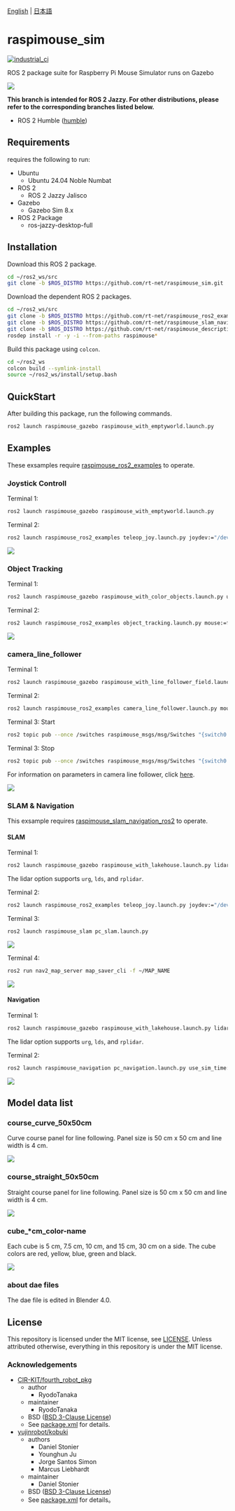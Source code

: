 [English](README.en.md) | [日本語](README.md)

# raspimouse_sim

[![industrial_ci](https://github.com/rt-net/raspimouse_sim/actions/workflows/industrial_ci.yml/badge.svg?branch=ros2)](https://github.com/rt-net/raspimouse_sim/actions/workflows/industrial_ci.yml)

ROS 2 package suite for Raspberry Pi Mouse Simulator runs on Gazebo

![](https://rt-net.github.io/images/raspberry-pi-mouse/raspimouse_sim_color_objects_world.png)

**This branch is intended for ROS 2 Jazzy. For other distributions, please refer to the corresponding branches listed below.**

- ROS 2 Humble ([humble](https://github.com/rt-net/raspimouse_sim/tree/humble))


## Requirements

requires the following to run:

* Ubuntu
  * Ubuntu 24.04 Noble Numbat
* ROS 2
  * ROS 2 Jazzy Jalisco
* Gazebo
  * Gazebo Sim 8.x
* ROS 2 Package
  * ros-jazzy-desktop-full

## Installation

Download this ROS 2 package.

```sh
cd ~/ros2_ws/src
git clone -b $ROS_DISTRO https://github.com/rt-net/raspimouse_sim.git
```

Download the dependent ROS 2 packages.

```sh
cd ~/ros2_ws/src
git clone -b $ROS_DISTRO https://github.com/rt-net/raspimouse_ros2_examples.git
git clone -b $ROS_DISTRO https://github.com/rt-net/raspimouse_slam_navigation_ros2.git
git clone -b $ROS_DISTRO https://github.com/rt-net/raspimouse_description.git
rosdep install -r -y -i --from-paths raspimouse*
```

Build this package using `colcon`.

```sh
cd ~/ros2_ws
colcon build --symlink-install
source ~/ros2_ws/install/setup.bash
```

## QuickStart

After building this package, run the following commands.

```sh
ros2 launch raspimouse_gazebo raspimouse_with_emptyworld.launch.py
```

## Examples

These exsamples require [raspimouse_ros2_examples](https://github.com/rt-net/raspimouse_ros2_examples) to operate.

### Joystick Controll

Terminal 1:

```sh
ros2 launch raspimouse_gazebo raspimouse_with_emptyworld.launch.py
```

Terminal 2:

```sh
ros2 launch raspimouse_ros2_examples teleop_joy.launch.py joydev:="/dev/input/js0" joyconfig:=f710 mouse:=false
```

![](https://rt-net.github.io/images/raspberry-pi-mouse/raspimouse_sim_joystick.gif)

### Object Tracking

Terminal 1:

```sh
ros2 launch raspimouse_gazebo raspimouse_with_color_objects.launch.py use_rgb_camera:=true
```

Terminal 2:

```sh
ros2 launch raspimouse_ros2_examples object_tracking.launch.py mouse:=false use_camera_node:=false
```

![](https://rt-net.github.io/images/raspberry-pi-mouse/raspimouse_sim_object_tracking.gif)

### camera_line_follower

Terminal 1:

```sh
ros2 launch raspimouse_gazebo raspimouse_with_line_follower_field.launch.py use_rgb_camera:=true camera_downward:=true
```

Terminal 2:

```sh
ros2 launch raspimouse_ros2_examples camera_line_follower.launch.py mouse:=false use_camera_node:=false
```

Terminal 3: Start

```sh
ros2 topic pub --once /switches raspimouse_msgs/msg/Switches "{switch0: false, switch1: false, switch2: true}"
```

Terminal 3: Stop
```sh
ros2 topic pub --once /switches raspimouse_msgs/msg/Switches "{switch0: true, switch1: false, switch2: false}"
```

For information on parameters in camera line follower, click [here](https://github.com/rt-net/raspimouse_ros2_examples/blob/master/README.en.md#parameters).

![](https://rt-net.github.io/images/raspberry-pi-mouse/raspimouse_sim_camerafollower_short.gif)

### SLAM & Navigation

This exsample requires [raspimouse_slam_navigation_ros2](https://github.com/rt-net/raspimouse_slam_navigation_ros2) to operate.

#### SLAM

Terminal 1:
```sh
ros2 launch raspimouse_gazebo raspimouse_with_lakehouse.launch.py lidar:=urg
```
The lidar option supports `urg`, `lds`, and `rplidar`.

Terminal 2:
```sh
ros2 launch raspimouse_ros2_examples teleop_joy.launch.py joydev:="/dev/input/js0" joyconfig:=f710 mouse:=false
```

Terminal 3:
```sh
ros2 launch raspimouse_slam pc_slam.launch.py
```

![](https://rt-net.github.io/images/raspberry-pi-mouse/raspimouse_sim_slam.png)

Terminal 4:
```sh
ros2 run nav2_map_server map_saver_cli -f ~/MAP_NAME
```

![](https://rt-net.github.io/images/raspberry-pi-mouse/raspimouse_sim_slam_short.gif)

#### Navigation

Terminal 1:
```sh
ros2 launch raspimouse_gazebo raspimouse_with_lakehouse.launch.py lidar:=urg
```
The lidar option supports `urg`, `lds`, and `rplidar`.

Terminal 2:
```sh
ros2 launch raspimouse_navigation pc_navigation.launch.py use_sim_time:=true map:=$HOME/MAP_NAME.yaml
```

![](https://rt-net.github.io/images/raspberry-pi-mouse/raspimouse_sim_navigation_short.gif)

## Model data list

### course_curve_50x50cm
Curve course panel for line following.
Panel size is 50 cm x 50 cm and line width is 4 cm.

![](./raspimouse_gazebo/models/course_curve_50x50cm/meshes/course_curve.jpg)

### course_straight_50x50cm
Straight course panel for line following.
Panel size is 50 cm x 50 cm and line width is 4 cm.

![](./raspimouse_gazebo/models/course_straight_50x50cm/meshes/course_straight.jpg)

### cube_*cm_color-name
Each cube is 5 cm, 7.5 cm, 10 cm, and 15 cm, 30 cm on a side.
The cube colors are red, yellow, blue, green and black.

![](https://rt-net.github.io/images/raspberry-pi-mouse/color_objects.png)

### about dae files
The dae file is edited in Blender 4.0.

## License

This repository is licensed under the MIT license, see [LICENSE]( ./LICENSE ).
Unless attributed otherwise, everything in this repository is under the MIT license.

### Acknowledgements

* [CIR-KIT/fourth_robot_pkg]( https://github.com/CIR-KIT/fourth_robot_pkg )
  * author
    * RyodoTanaka
  * maintainer
    * RyodoTanaka
  * BSD ([BSD 3-Clause License](https://opensource.org/licenses/BSD-3-Clause))
  * See [package.xml](https://github.com/CIR-KIT/fourth_robot_pkg/blob/indigo-devel/fourth_robot_control/package.xml) for details.
* [yujinrobot/kobuki]( https://github.com/yujinrobot/kobuki )
  * authors
    * Daniel Stonier
    * Younghun Ju
    * Jorge Santos Simon
    * Marcus Liebhardt
  * maintainer
    * Daniel Stonier
  * BSD ([BSD 3-Clause License](https://opensource.org/licenses/BSD-3-Clause))
  * See [package.xml](https://github.com/yujinrobot/kobuki/blob/melodic/kobuki/package.xml) for details。
